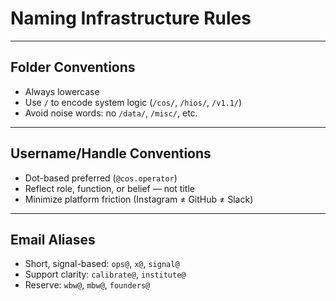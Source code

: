 # Naming Infrastructure Rules

---

## Folder Conventions

- Always lowercase
- Use `/` to encode system logic (`/cos/`, `/hios/`, `/v1.1/`)
- Avoid noise words: no `/data/`, `/misc/`, etc.

---

## Username/Handle Conventions

- Dot-based preferred (`@cos.operator`)
- Reflect role, function, or belief — not title
- Minimize platform friction (Instagram ≠ GitHub ≠ Slack)

---

## Email Aliases

- Short, signal-based: `ops@`, `x@`, `signal@`
- Support clarity: `calibrate@`, `institute@`
- Reserve: `wbw@`, `mbw@`, `founders@`
